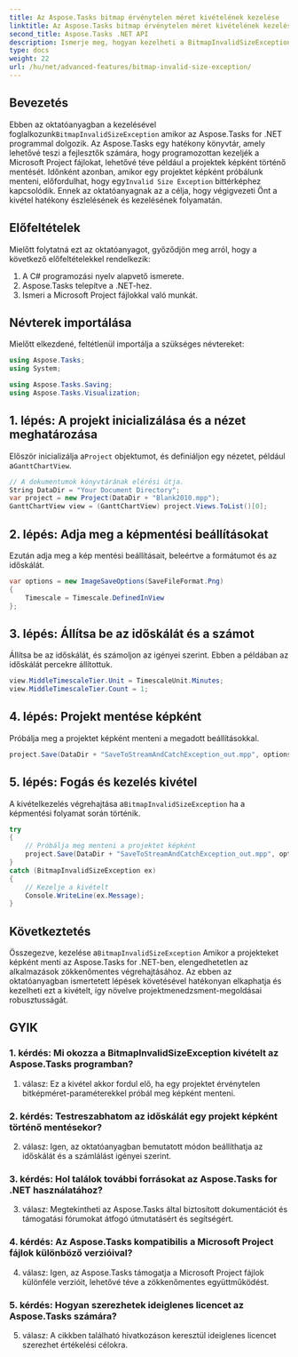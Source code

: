 ```yaml
---
title: Az Aspose.Tasks bitmap érvénytelen méret kivételének kezelése
linktitle: Az Aspose.Tasks bitmap érvénytelen méret kivételének kezelése
second_title: Aspose.Tasks .NET API
description: Ismerje meg, hogyan kezelheti a BitmapInvalidSizeException kivételt az Aspose.Tasks for .NET-ben projektek képként történő mentésekor. Átfogó oktatóanyag lépésről lépésre.
type: docs
weight: 22
url: /hu/net/advanced-features/bitmap-invalid-size-exception/
---
```

## Bevezetés

 Ebben az oktatóanyagban a kezelésével foglalkozunk`BitmapInvalidSizeException` amikor az Aspose.Tasks for .NET programmal dolgozik. Az Aspose.Tasks egy hatékony könyvtár, amely lehetővé teszi a fejlesztők számára, hogy programozottan kezeljék a Microsoft Project fájlokat, lehetővé téve például a projektek képként történő mentését. Időnként azonban, amikor egy projektet képként próbálunk menteni, előfordulhat, hogy egy`Invalid Size Exception` bittérképhez kapcsolódik. Ennek az oktatóanyagnak az a célja, hogy végigvezeti Önt a kivétel hatékony észlelésének és kezelésének folyamatán.

## Előfeltételek

Mielőtt folytatná ezt az oktatóanyagot, győződjön meg arról, hogy a következő előfeltételekkel rendelkezik:
1. A C# programozási nyelv alapvető ismerete.
2. Aspose.Tasks telepítve a .NET-hez.
3. Ismeri a Microsoft Project fájlokkal való munkát.

## Névterek importálása

Mielőtt elkezdené, feltétlenül importálja a szükséges névtereket:
```csharp
using Aspose.Tasks;
using System;

using Aspose.Tasks.Saving;
using Aspose.Tasks.Visualization;

```

## 1. lépés: A projekt inicializálása és a nézet meghatározása

 Először inicializálja a`Project` objektumot, és definiáljon egy nézetet, például a`GanttChartView`.

```csharp
// A dokumentumok könyvtárának elérési útja.
String DataDir = "Your Document Directory";
var project = new Project(DataDir + "Blank2010.mpp");
GanttChartView view = (GanttChartView) project.Views.ToList()[0];
```

## 2. lépés: Adja meg a képmentési beállításokat

Ezután adja meg a kép mentési beállításait, beleértve a formátumot és az időskálát.

```csharp
var options = new ImageSaveOptions(SaveFileFormat.Png)
{
    Timescale = Timescale.DefinedInView
};
```

## 3. lépés: Állítsa be az időskálát és a számot

Állítsa be az időskálát, és számoljon az igényei szerint. Ebben a példában az időskálát percekre állítottuk.

```csharp
view.MiddleTimescaleTier.Unit = TimescaleUnit.Minutes;
view.MiddleTimescaleTier.Count = 1;
```

## 4. lépés: Projekt mentése képként

Próbálja meg a projektet képként menteni a megadott beállításokkal.

```csharp
project.Save(DataDir + "SaveToStreamAndCatchException_out.mpp", options);
```

## 5. lépés: Fogás és kezelés kivétel

 A kivételkezelés végrehajtása a`BitmapInvalidSizeException` ha a képmentési folyamat során történik.

```csharp
try
{
    // Próbálja meg menteni a projektet képként
    project.Save(DataDir + "SaveToStreamAndCatchException_out.mpp", options);
}
catch (BitmapInvalidSizeException ex)
{
    // Kezelje a kivételt
    Console.WriteLine(ex.Message);
}
```

## Következtetés

 Összegezve, kezelése a`BitmapInvalidSizeException` Amikor a projekteket képként menti az Aspose.Tasks for .NET-ben, elengedhetetlen az alkalmazások zökkenőmentes végrehajtásához. Az ebben az oktatóanyagban ismertetett lépések követésével hatékonyan elkaphatja és kezelheti ezt a kivételt, így növelve projektmenedzsment-megoldásai robusztusságát.

## GYIK

### 1. kérdés: Mi okozza a BitmapInvalidSizeException kivételt az Aspose.Tasks programban?

1. válasz: Ez a kivétel akkor fordul elő, ha egy projektet érvénytelen bitképméret-paraméterekkel próbál meg képként menteni.

### 2. kérdés: Testreszabhatom az időskálát egy projekt képként történő mentésekor?

2. válasz: Igen, az oktatóanyagban bemutatott módon beállíthatja az időskálát és a számlálást igényei szerint.

### 3. kérdés: Hol találok további forrásokat az Aspose.Tasks for .NET használatához?

3. válasz: Megtekintheti az Aspose.Tasks által biztosított dokumentációt és támogatási fórumokat átfogó útmutatásért és segítségért.

### 4. kérdés: Az Aspose.Tasks kompatibilis a Microsoft Project fájlok különböző verzióival?

4. válasz: Igen, az Aspose.Tasks támogatja a Microsoft Project fájlok különféle verzióit, lehetővé téve a zökkenőmentes együttműködést.

### 5. kérdés: Hogyan szerezhetek ideiglenes licencet az Aspose.Tasks számára?

5. válasz: A cikkben található hivatkozáson keresztül ideiglenes licencet szerezhet értékelési célokra.